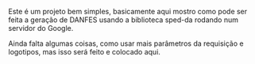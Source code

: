 Este é um projeto bem simples, basicamente aqui mostro como pode ser feita a geração de DANFES usando a biblioteca sped-da rodando num servidor do Google.

Ainda falta algumas coisas, como usar mais parâmetros da requisição e logotipos, mas isso será feito e colocado aqui.
